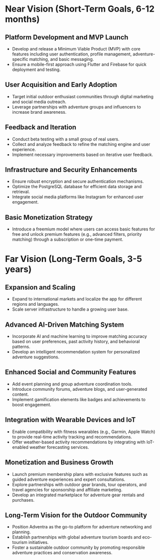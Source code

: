 # Near Vision (Short-Term Goals, 6-12 months)

## Platform Development and MVP Launch

- Develop and release a Minimum Viable Product (MVP) with core features including user authentication, profile management, adventure-specific matching, and basic messaging.
- Ensure a mobile-first approach using Flutter and Firebase for quick deployment and testing.

## User Acquisition and Early Adoption

- Target initial outdoor enthusiast communities through digital marketing and social media outreach.
- Leverage partnerships with adventure groups and influencers to increase brand awareness.

## Feedback and Iteration

- Conduct beta testing with a small group of real users.
- Collect and analyze feedback to refine the matching engine and user experience.
- Implement necessary improvements based on iterative user feedback.

## Infrastructure and Security Enhancements

- Ensure robust encryption and secure authentication mechanisms.
- Optimize the PostgreSQL database for efficient data storage and retrieval.
- Integrate social media platforms like Instagram for enhanced user engagement.

## Basic Monetization Strategy

- Introduce a freemium model where users can access basic features for free and unlock premium features (e.g., advanced filters, priority matching) through a subscription or one-time payment.

# Far Vision (Long-Term Goals, 3-5 years)

## Expansion and Scaling

- Expand to international markets and localize the app for different regions and languages.
- Scale server infrastructure to handle a growing user base.

## Advanced AI-Driven Matching System

- Incorporate AI and machine learning to improve matching accuracy based on user preferences, past activity history, and behavioral patterns.
- Develop an intelligent recommendation system for personalized adventure suggestions.

## Enhanced Social and Community Features

- Add event planning and group adventure coordination tools.
- Introduce community forums, adventure blogs, and user-generated content.
- Implement gamification elements like badges and achievements to boost engagement.

## Integration with Wearable Devices and IoT

- Enable compatibility with fitness wearables (e.g., Garmin, Apple Watch) to provide real-time activity tracking and recommendations.
- Offer weather-based activity recommendations by integrating with IoT-enabled weather forecasting services.

## Monetization and Business Growth

- Launch premium membership plans with exclusive features such as guided adventure experiences and expert consultations.
- Explore partnerships with outdoor gear brands, tour operators, and travel agencies for sponsorship and affiliate marketing.
- Develop an integrated marketplace for adventure gear rentals and purchases.

## Long-Term Vision for the Outdoor Community

- Position Adventra as the go-to platform for adventure networking and planning.
- Establish partnerships with global adventure tourism boards and eco-tourism initiatives.
- Foster a sustainable outdoor community by promoting responsible adventure practices and conservation awareness.
